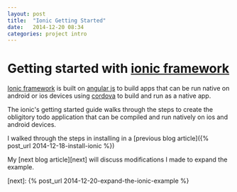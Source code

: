 ```yaml
---
layout: post
title:  "Ionic Getting Started"
date:   2014-12-20 08:34
categories: project intro
---
```


# Getting started with [ionic framework][ionic]

[Ionic framework][ionic] is built on [angular js](http://angularjs.org) to build apps that can be run native on android or ios devices using [cordova][cordova] to build and run as a native app.

The ionic's getting started guide walks through the steps to create the obligitory todo application that can be compiled and run natively on ios and android devices. 

I walked through the steps in installing in a [previous blog article]({% post_url 2014-12-18-install-ionic %})

My [next blog article][next] will discuss modifications I made to expand the example.



[ionic]: http://ionicframework.com
[cordova]:   http://cordova.apache.org/
[next]: {% post_url 2014-12-20-expand-the-ionic-example %}



